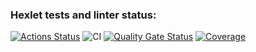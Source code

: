 ### Hexlet tests and linter status:
[![Actions Status](https://github.com/karamba-x/python-project-50/actions/workflows/hexlet-check.yml/badge.svg)](https://github.com/karamba-x/python-project-50/actions)
![CI](https://github.com/karamba-x/python-project-50/actions/workflows/python-app.yml/badge.svg)
[![Quality Gate Status](https://sonarcloud.io/api/project_badges/measure?project=karamba-x_python-project-50&metric=alert_status)](https://sonarcloud.io/summary/new_code?id=karamba-x_python-project-50)
[![Coverage](https://sonarcloud.io/api/project_badges/measure?project=karamba-x_python-project-50&metric=coverage)](https://sonarcloud.io/summary/new_code?id=karamba-x_python-project-50)
